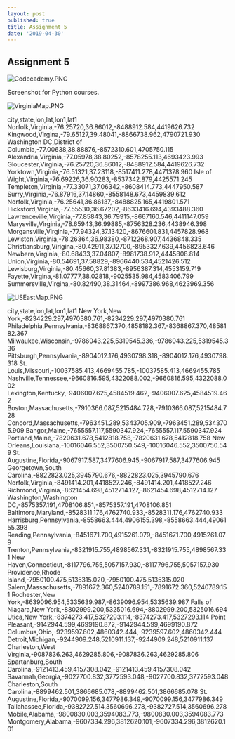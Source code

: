 ```yaml
---
layout: post
published: true
title: Assignment 5
date: '2019-04-30'
---
```

## Assignment 5

![Codecademy.PNG]({{site.baseurl}}/img/Codecademy.PNG)

Screenshot for Python courses.

![VirginiaMap.PNG]({{site.baseurl}}/img/VirginiaMap.PNG)

city,state,lon,lat,lon1,lat1
Norfolk,Virginia,-76.25720,36.86012,-8488912.584,4419626.732
Kingwood,Virgina,-79.65127,39.48041,-8866738.962,4790721.930
Washington DC,District of Columbia,-77.00638,38.88876,-8572310.601,4705750.115
Alexandria,Virginia,-77.05978,38.80252,-8578255.113,4693423.993
Gloucester,Virginia,-76.25720,36.86012,-8488912.584,4419626.732
Yorktown,Virginia,-76.51321,37.23118,-8517411.278,4471378.960
Isle of Wight,Virginia,-76.69226,36.90283,-8537342.879,4425571.245
Templeton,Virginia,-77.33071,37.06342,-8608414.773,4447950.587
Surry,Virginia,-76.87916,37.14860,-8558148.673,4459839.612
Norfolk,Virginia,-76.25641,36.86137,-8488825.165,4419801.571
Hicksford,Virginia,-77.55530,36.67202,-8633416.694,4393488.360
Lawrenceville,Virginia,-77.85843,36.79915,-8667160.546,4411147.059
Marysville,Virginia,-78.65943,36.99885,-8756328.236,4438946.398
Morgansville,Virginia,-77.94324,37.13420,-8676601.831,4457828.968
Lewiston,Virginia,-78.26364,36.98380,-8712268.907,4436848.335
Christiansburg,Virigina,-80.42911,37.12700,-8953327.639,4456823.646
Newbern,Virginia,-80.68433,37.04807,-8981738.912,4445808.814
Union,Virginia,-80.54691,37.58829,-8966440.534,4521426.512
Lewisburg,Virginia,-80.45660,37.81383,-8956387.314,4553159.719
Fayette,Virgina,-81.07777,38.02818,-9025535.984,4583406.799
Summersville,Virgina,-80.82490,38.31464,-8997386.968,4623969.356


![USEastMap.PNG]({{site.baseurl}}/img/USEastMap.PNG)

city,state,lon,lat,lon1,lat1
New York,New York,-8234229.297,4970380.761,-8234229.297,4970380.761
Philadelphia,Pennsylvania,-8368867.370,4858182.367,-8368867.370,4858182.367
Milwaukee,Wisconsin,-9786043.225,5319545.336,-9786043.225,5319545.336
Pittsburgh,Pennsylvania,-8904012.176,4930798.318,-8904012.176,4930798.318
St. Louis,Missouri,-10037585.413,4669455.785,-10037585.413,4669455.785
Nashville,Tennessee,-9660816.595,4322088.002,-9660816.595,4322088.002
Lexington,Kentucky,-9406007.625,4584519.462,-9406007.625,4584519.462
Boston,Massachusetts,-7910366.087,5215484.728,-7910366.087,5215484.728
Concord,Massachusetts,-7963451.289,5343705.909,-7963451.289,5343705.909
Bangor,Maine,-7655557.117,5590347.924,-7655557.117,5590347.924
Portland,Maine,-7820631.678,5412818.758,-7820631.678,5412818.758
New Orleans,Louisiana,-10016046.552,3500750.549,-10016046.552,3500750.549
St. Augustine,Florida,-9067917.587,3477606.945,-9067917.587,3477606.945
Georgetown,South Carolina,-8822823.025,3945790.676,-8822823.025,3945790.676
Norfolk,Virginia,-8491414.201,4418527.246,-8491414.201,4418527.246
Richmond,Virginia,-8621454.698,4512714.127,-8621454.698,4512714.127
Washington,Washington DC,-8575357.191,4708106.851,-8575357.191,4708106.851
Baltimore,Maryland,-8528311.176,4762740.933,-8528311.176,4762740.933
Harrisburg,Pennsylvania,-8558663.444,4906155.398,-8558663.444,4906155.398
Reading,Pennsylvania,-8451671.700,4915261.079,-8451671.700,4915261.079
Trenton,Pennsylvania,-8321915.755,4898567.331,-8321915.755,4898567.331
New Haven,Connecticut,-8117796.755,5057157.930,-8117796.755,5057157.930
Providence,Rhode Island,-7950100.475,5135315.020,-7950100.475,5135315.020
Salem,Massachusetts,-7891672.360,5240789.151,-7891672.360,5240789.151
Rochester,New York,-8639096.954,5335639.987,-8639096.954,5335639.987
Falls of Niagara,New York,-8802999.200,5325016.694,-8802999.200,5325016.694
Utica,New York,-8374273.417,5327293.114,-8374273.417,5327293.114
Point Pleasant,-9142944.599,4699190.872,-9142944.599,4699190.872
Columbus,Ohio,-9239597.602,4860342.444,-9239597.602,4860342.444
Detroit,Michigan,-9244909.248,5210911.137,-9244909.248,5210911.137
Charleston,West Virginia,-9087836.263,4629285.806,-9087836.263,4629285.806
Spartanburg,South Carolina,-9121413.459,4157308.042,-9121413.459,4157308.042
Savannah,Georgia,-9027700.832,3772593.048,-9027700.832,3772593.048
Charleston,South Carolina,-8899462.501,3866685.078,-8899462.501,3866685.078
St. Augustine,Florida,-9070099.156,3477986.349,-9070099.156,3477986.349
Tallahassee,Florida,-9382727.514,3560696.278,-9382727.514,3560696.278
Mobile,Alabama,-9800830.003,3594083.773,-9800830.003,3594083.773
Montgomery,Alabama,-9607334.296,3812620.101,-9607334.296,3812620.101

